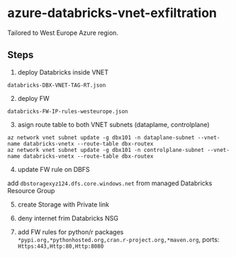 # azure-databricks-vnet-exfiltration

Tailored to West Europe Azure region.

## Steps

1. deploy Databricks inside VNET 

```databricks-DBX-VNET-TAG-RT.json```

2. deploy FW 

```databricks-FW-IP-rules-westeurope.json```

3. asign route table to both VNET subnets (dataplame, controlplane)

```
az network vnet subnet update -g dbx101 -n dataplane-subnet --vnet-name databricks-vnetx --route-table dbx-routex
az network vnet subnet update -g dbx101 -n controlplane-subnet --vnet-name databricks-vnetx --route-table dbx-routex
```

4. update FW rule on DBFS

add `dbstoragexyz124.dfs.core.windows.net` from managed Databricks Resource Group

5. create Storage with Private link

6. deny internet frim Databricks NSG

7. add FW rules for python/r packages `*pypi.org,*pythonhosted.org,cran.r-project.org,*maven.org`, ports: `Https:443,Http:80,Http:8080`
